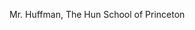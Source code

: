 Mr. Huffman, The Hun School of Princeton

<!-- Begin auto-generated profile
- 👋 Hi, I’m @mrhhun
- 👀 I’m interested in ...
- 🌱 I’m currently learning ...
- 💞️ I’m looking to collaborate on ...
- 📫 How to reach me ...
-->

<!---
mrhhun/mrhhun is a ✨ special ✨ repository because its `README.md` (this file) appears on your GitHub profile.
You can click the Preview link to take a look at your changes.
--->
